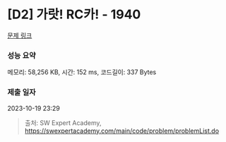 # [D2] 가랏! RC카! - 1940 

[문제 링크](https://swexpertacademy.com/main/code/problem/problemDetail.do?contestProbId=AV5PjMgaALgDFAUq) 

### 성능 요약

메모리: 58,256 KB, 시간: 152 ms, 코드길이: 337 Bytes

### 제출 일자

2023-10-19 23:29



> 출처: SW Expert Academy, https://swexpertacademy.com/main/code/problem/problemList.do